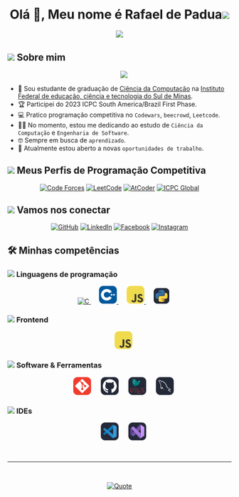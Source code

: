 <h1 align="center">Olá 👋, Meu nome é Rafael de Padua<img src="https://media.giphy.com/media/hvRJCLFzcasrR4ia7z/giphy.gif" width="40"></h1>
<p align="center">
  <a href="https://github.com/DenverCoder1/readme-typing-svg"><img src="https://readme-typing-svg.herokuapp.com?font=new+times+roman&pause=1000&color=C8BE25&repeat=false&width=435&lines=Estudante+de+Ci%C3%AAncia+da+Computa%C3%A7%C3%A3o"></a>

## <picture><img src = "https://github.com/7oSkaaa/7oSkaaa/blob/main/Images/about_me.gif?raw=true" width = 50px></picture> Sobre mim

<picture> <img align="right" src="https://github.com/7oSkaaa/7oSkaaa/blob/main/Images/Right_Side.gif?raw=true" width = 250px></picture>

<br>

- :school: Sou estudante de graduação de [Ciência da Computação](https://portal.ifsuldeminas.edu.br/) na [Instituto Federal de educação, ciência e tecnologia do Sul de Minas](https://portal.ifsuldeminas.edu.br/).
- :trophy: Participei do 2023 ICPC South America/Brazil First Phase.
- :computer: Pratico programação competitiva no `Codewars`, `beecrowd`, `Leetcode`.
- :student: No momento, estou me dedicando ao estudo de `Ciência da Computação` e `Engenharia de Software`.
- :nerd_face: Sempre em busca de `aprendizado`.
- :thinking: Atualmente estou aberto a novas `oportunidades de trabalho`.


## <picture> <img src="https://github.com/7oSkaaa/7oSkaaa/blob/main/Images/competitive_programming_profile.png?raw=true" width=40> </picture> Meus Perfis de Programação Competitiva

<p align="center">
  <a href="https://www.beecrowd.com.br/judge/pt/profile/862308"><img src="https://www.beecrowd.com.br/judge/favicon.ico?1635097036" width="60" alt="Code Forces"/></a>
	<a href="https://leetcode.com/7oSkaa/"><img src="https://img.icons8.com/external-tal-revivo-shadow-tal-revivo/50/000000/external-level-up-your-coding-skills-and-quickly-land-a-job-logo-shadow-tal-revivo.png" alt="LeetCode"/></a>
	<a href="https://www.codewars.com/users/Rfael-Padua"><img src="https://docs.codewars.com/logo.svg" alt="AtCoder" width = "55"/></a>
	<a href="https://icpc.global/ICPCID/49KXBJR048TN"><img src="https://i.ibb.co/6J0r7rW/Daco-5610880.png" alt="ICPC Global" width = 60px /></a>     
</p>

## <picture> <img src="https://github.com/7oSkaaa/7oSkaaa/blob/main/Images/Connect-with-me.gif?raw=true" width="100px"> </picture> Vamos nos conectar
<p align="center">
	<a href="https://github.com/RfaelPadua"><img src="https://github.com/gauravghongde/social-icons/blob/master/SVG/Color/Github.svg" width="48" alt="GitHub"/></a>
	<a href="https://www.linkedin.com/in/rfaelpadua"><img src="https://github.com/gauravghongde/social-icons/blob/master/SVG/Color/LinkedIN.svg" alt="LinkedIn"/></a>
	<a href="https://www.facebook.com/RfaelPadua/"><img src="https://github.com/gauravghongde/social-icons/blob/master/SVG/Color/Facebook.svg" alt="Facebook"/></a>
	<a href="https://www.instagram.com/raf_padua/"><img src="https://github.com/gauravghongde/social-icons/blob/master/SVG/Color/Instagram.svg" width="48" alt="Instagram"/></a>
</p>



## 🛠️ Minhas competências

### <picture> <img src = "https://github.com/7oSkaaa/7oSkaaa/blob/main/Images/Programming_Languages.gif?raw=true" width = 50px>  </picture> Linguagens de programação

<p align="center"> 
  &emsp; 
  <a href="https://www.cprogramming.com/" target="_blank"> 
    <img alt="C" src="https://github.com/RfaelPadua/RfaelPadua/assets/102425973/72d0f33c-3a16-41fc-9332-0c676f5b9517" width="40"
">
  </a> 
  &emsp;
  <a href="https://www.w3schools.com/cpp/" target="_blank"> 
    <img alt="C++" src="https://github.com/tandpfun/skill-icons/blob/main/icons/CPP.svg" width="40" >
  </a> 
  &emsp;
  <a href="https://developer.mozilla.org/en-US/docs/Web/JavaScript" target="_blank"> 
     <img alt="JavaScript" src="https://github.com/tandpfun/skill-icons/blob/main/icons/JavaScript.svg" width="40">
   </a>
  &emsp;
   <a href="https://www.python.org" target="_blank">
    <img alt="Python" src="https://github.com/tandpfun/skill-icons/blob/main/icons/Python-Dark.svg" width = "35">
  </a>
</p>

### <picture> <img src = "https://github.com/7oSkaaa/7oSkaaa/blob/main/Images/Front_End.gif?raw=true" width = 50px>  </picture> Frontend 
<p align="center"> 
  &emsp;
  <a href="https://developer.mozilla.org/en-US/docs/Web/JavaScript" target="_blank"> 
     <img alt="JavaScript" src="https://github.com/tandpfun/skill-icons/blob/main/icons/JavaScript.svg" width="40">
   </a>
</p>

 ### <picture> <img src = "https://github.com/7oSkaaa/7oSkaaa/blob/main/Images/Software_Tools.gif?raw=true" width = 50px>  </picture> Software & Ferramentas
 
<p align="center">
  &emsp;
    <a href="https://git-scm.com/"><img alt="Git" src="https://github.com/tandpfun/skill-icons/blob/main/icons/Git.svg" width="40"></a>
  &emsp;
    <a href="https://github.com/"><img alt="GitHub" src="https://github.com/tandpfun/skill-icons/blob/main/icons/Github-Dark.svg" width="40"></a>
    &emsp;
    <a href="https://www.latex-project.org/"><img alt="LaTex" src="https://github.com/tandpfun/skill-icons/blob/main/icons/LaTeX-Dark.svg" width="40" /></a>
    &emsp;
    <a href="https://www.mysql.com/"><img alt="MySQLsrc=" src="https://github.com/tandpfun/skill-icons/blob/main/icons/MySQL-Dark.svg" width="40"/></a>
</p>

 ### <picture> <img src = "https://github.com/7oSkaaa/7oSkaaa/blob/main/Images/IDEs.gif?raw=true" width = 50px>  </picture> IDEs
 
<p align="center">
  &emsp;
    <a href="https://code.visualstudio.com/"><img alt="Visual Studio Code" src="https://github.com/tandpfun/skill-icons/blob/main/icons/VSCode-Dark.svg" width="40"></a>
  &emsp;
    <a href="https://visualstudio.microsoft.com/pt-br/#vs-section"><img alt="Visual Studio" src="https://github.com/tandpfun/skill-icons/blob/main/icons/VisualStudio-Dark.svg" width="40" /></a>
</p>


<br> 

---

<br>

<p align = "center">
	<a href="https://github.com/piyushsuthar/github-readme-quotes"> <img alt = "Quote" src="https://quotes-github-readme.vercel.app/api?quote=I%20was%20not%20born%20with%20knowledge%20but,%20being%20fond%20of%20antiquity,%20I%20am%20quick%20to%20seek%20it.&author=Confucius&type=horizontal&theme=tokyonight&animation=grow_out_in&quoteCategory=programming">
</p>

<!-- https://github.com/durgeshsamariya/awesome-github-profile-readme-templates/blob/master/templates/7oSkaaa.md -->
